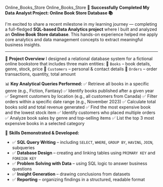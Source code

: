 
Online_Books_Store
Online_Books_Store
🚀 **Successfully Completed My Data Analyst Project: Online Book Store Database 📚**

I'm excited to share a recent milestone in my learning journey — completing a full-fledged **SQL-based Data Analytics project** where I built and analyzed an **Online Book Store database**. This hands-on experience helped me apply core analytics and data management concepts to extract meaningful business insights.

---

🔧 **Project Overview**
I designed a relational database system for a fictional online bookstore that includes three main entities:
📘 `Books` – book details, genre, stock, price
👥 `Customers` – personal & contact details
🛒 `Orders` – order transactions, quantity, total amount


📊 **Key Analytical Queries Performed:**
✅ Retrieve all books in a specific genre (e.g., Fiction, Fantasy)
✅ Identify books published after a given year
✅ Segment customers by location (e.g., all customers from Canada)
✅ Filter orders within a specific date range (e.g., November 2023)
✅ Calculate total books sold and total revenue generated
✅ Find the most expensive book and the lowest stock item
✅ Identify customers who placed multiple orders
✅ Analyze book sales by genre and top-selling items
✅ List the top 3 most expensive books in a selected category

🎯 **Skills Demonstrated & Developed:**

* ✅ **SQL Query Writing** – including `SELECT`, `WHERE`, `GROUP BY`, `HAVING`, `JOIN`, subqueries
* ✅ **Database Design** – creating and linking tables using `PRIMARY KEY` and `FOREIGN KEY`
* ✅ **Problem Solving with Data** – using SQL logic to answer business questions
* ✅ **Insight Generation** – drawing conclusions from datasets
* ✅ **Reporting** – organizing findings in a structured, readable format
